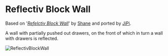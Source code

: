 Reflectiv Block Wall
==================

Based on '_[Refelctiv Block Wall](https://www.shadertoy.com/view/WtffDS)_' by [Shane](https://www.shadertoy.com/user/Shane) and ported by [JiPi](../../Site/Profiles/JiPi.md).

A wall with partially pushed out drawers, on the front of which in turn a wall with drawers is reflected.

![ReflectivBlockWall](https://user-images.githubusercontent.com/78935215/119272287-7f357400-bc05-11eb-845b-54dd9c36708a.gif)
